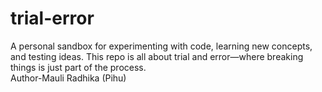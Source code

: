 # trial-error
A personal sandbox for experimenting with code, learning new concepts, and testing ideas. This repo is all about trial and error—where breaking things is just part of the process.
<br>
Author-Mauli Radhika (Pihu)
